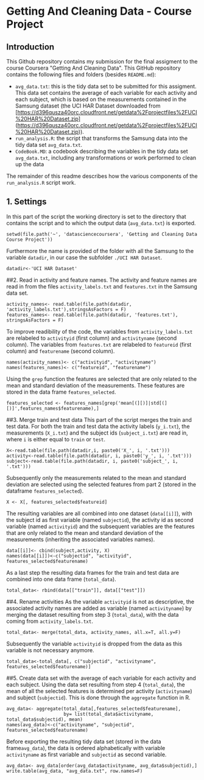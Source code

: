 # Getting And Cleaning Data - Course Project

## Introduction
This Github repository contains my submission for the final assigment to the course Coursera "Getting And Cleaning Data". This GitHub repository contains the following files and folders (besides `README.md`):
- `avg_data.txt`: this is the tidy data set to be submitted for this assigment. This data set contains the average of each variable for each activity and each subject, which is based on the measurements contained in the Samsung dataset (the UCI HAR Dataset downloaded from [https://d396qusza40orc.cloudfront.net/getdata%2Fprojectfiles%2FUCI%20HAR%20Dataset.zip] (https://d396qusza40orc.cloudfront.net/getdata%2Fprojectfiles%2FUCI%20HAR%20Dataset.zip)).
- `run_analysis.R`: the script that transforms the Samsung data into the tidy data set `avg_data.txt`.
- `CodeBook.MD`: a codebook describing the variables in the tidy data set `avg_data.txt`, including any transformations or work performed to clean up the data

The remainder of this readme describes how the various components of the `run_analysis.R` script work. 

## 1. Settings
In this part of the script the working directory is set to the directory that contains the script and to which the output data (`avg_data.txt`) is exported. 
```{r eval=F}
setwd(file.path('~', 'datasciencecoursera', 'Getting and Cleaning Data Course Project'))
```
Furthermore the name is provided  of the folder with all the Samsung to the variable `datadir`, in our case the subfolder `./UCI HAR Dataset`.
```{r eval=F}
datadir<-'UCI HAR Dataset'
```

##2. Read in activity and feature names. 
The activity and feature names are read in from the files `activity_labels.txt` and `features.txt` in the Samsung data set. 
```{r eval=F}
activity_names<- read.table(file.path(datadir, 'activity_labels.txt'),stringsAsFactors = F)
features_names<- read.table(file.path(datadir, 'features.txt'), stringsAsFactors = F)
```
To improve readibility of the code, the variables from `activity_labels.txt` are relabeled to `activityid` (first column) and `activityname` (second column). The variables from `features.txt` are relabeled to `featureid` (first column) and `featurename` (second column). 
```{r eval=F}
names(activity_names)<- c("activityid", "activityname")
names(features_names)<- c("featureid", "featurename")
```
Using the `grep` function the features are selected that are only related to the mean and standard deviation of the measurements. These features are stored in the data frame `features_selected`.
```{r eval=F}
features_selected <- features_names[grep('mean[(][)]|std[(][)]',features_names$featurename),]
```

##3. Merge train and test data
This part of the script merges the train and test data. For both the train and test data the activity labels (`y_i.txt`), the measurements (`X_i.txt`) and the subject ids (`subject_i.txt`) are read in, where `i` is either equal to `train` or `test`. 
```{r eval=F}
X<-read.table(file.path(datadir,i, paste0('X_', i, '.txt')))
activity<-read.table(file.path(datadir, i, paste0('y_', i, '.txt')))
subject<-read.table(file.path(datadir, i, paste0('subject_', i, '.txt')))
```
Subsequently only the measurements related to the mean and standard deviation are selected using the selected features from part 2 (stored in the dataframe `features_selected`).
```{r eval=F}
X <- X[, features_selected$featureid]
```
The resulting variables are all combined into one dataset (`data[[i]]`), with the subject id as first variable (named `subjectid`), the activity id as second variable (named `activityid`) and the subsequent variables are the features that are only related to the mean and standard deviation of the measurements (inheriting the associated variables names). 
```{r eval=F}
data[[i]]<- cbind(subject,activity, X)
names(data[[i]])<-c("subjectid", "activityid", features_selected$featurename)
```
As a last step the resulting data frames for the train and test data are combined into one data frame (`total_data`).
```{r eval=F}
total_data<- rbind(data[["train"]], data[["test"]])
```

##4. Rename activities
As the variable `activityid` is not as descriptive, the associated activity names are added as variable (named `activityname`) by merging the dataset resulting from step 3 (`total_data`),  with the data coming from `activity_labels.txt`. 
```{r eval=F}
total_data<- merge(total_data, activity_names, all.x=T, all.y=F)
```
Subsequently the variable `activityid` is dropped from the data as this variable is not necessary anymore.
```{r eval=F}
total_data<-total_data[, c("subjectid", "activityname", features_selected$featurename)]
```

##5. Create data set with the average of each variable for each activity and each subject.
Using the data set resulting from step 4 (`total_data`), the mean of all the selected features is determined per activity (`activityname`) and subject (`subjectid`). This is done through the `aggregate` function in R. 
```{r eval=F}
avg_data<- aggregate(total_data[,features_selected$featurename], 
                     by= list(total_data$activityname, total_data$subjectid), mean)
names(avg_data)<-c("activityname", "subjectid", features_selected$featurename)
```
Before exporting the resulting tidy data set (stored in the data frame`avg_data`), the data is ordered alphabetically with variable `activityname` as first variable and `subjectid` as second variable.
```{r eval=F}
avg_data<- avg_data[order(avg_data$activityname, avg_data$subjectid),]
write.table(avg_data, "avg_data.txt", row.names=F)
```
